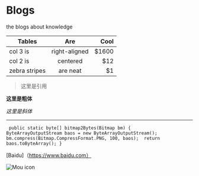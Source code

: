 # Blogs
the blogs about knowledge 


| Tables        | Are           | Cool  | 
| ------------- |:-------------:| -----:| 
| col 3 is      | right-aligned | $1600 | 
| col 2 is      | centered      |   $12 | 
| zebra stripes | are neat      |    $1 |


> 这里是引用

**这里是粗体** 

*这里是斜体*

***

 ` public static byte[] bitmap2Bytes(Bitmap bm) {    
       ByteArrayOutputStream baos = new ByteArrayOutputStream();        
       bm.compress(Bitmap.CompressFormat.PNG, 100, baos); 
       return baos.toByteArray();
}`

[Baidu]（https://www.baidu.com）

![Mou icon](http://mouapp.com/Mou_128.png)
